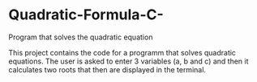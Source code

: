 # Quadratic-Formula-C-
Program that solves the quadratic equation 

This project contains the code for a programm that solves quadratic equations.
The user is asked to enter 3 variables (a, b and c) and then it calculates two roots that then are displayed in the terminal. 
